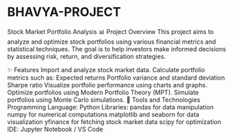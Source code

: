 # BHAVYA-PROJECT
Stock Market Portfolio Analysis
📊 Project Overview
This project aims to analyze and optimize stock portfolios using various financial metrics and statistical techniques. The goal is to help investors make informed decisions by assessing risk, return, and diversification strategies.

✨ Features
Import and analyze stock market data.
Calculate portfolio metrics such as:
Expected returns
Portfolio variance and standard deviation
Sharpe ratio
Visualize portfolio performance using charts and graphs.
Optimize portfolios using Modern Portfolio Theory (MPT).
Simulate portfolios using Monte Carlo simulations.
🔧 Tools and Technologies
Programming Language: Python
Libraries:
pandas for data manipulation
numpy for numerical computations
matplotlib and seaborn for data visualization
yfinance for fetching stock market data
scipy for optimization
IDE: Jupyter Notebook / VS Code
